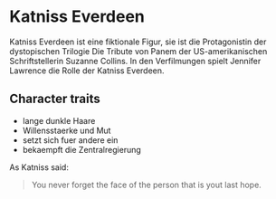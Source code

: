# Katniss Everdeen
Katniss Everdeen ist eine fiktionale Figur, sie ist die Protagonistin der dystopischen Trilogie Die Tribute von Panem der US-amerikanischen Schriftstellerin Suzanne Collins.
In den Verfilmungen spielt Jennifer Lawrence die Rolle der Katniss Everdeen.

## Character traits
* lange dunkle Haare
* Willensstaerke und Mut
* setzt sich fuer andere ein
* bekaempft die Zentralregierung

As Katniss said:
>You never forget the face of the person
>that is yout last hope.

<img src=""/>
